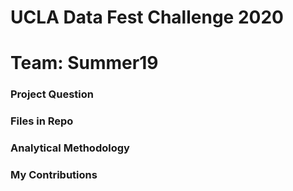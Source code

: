 # UCLA Data Fest Challenge 2020
# Team: Summer19

### Project Question

### Files in Repo

### Analytical Methodology

### My Contributions



